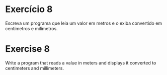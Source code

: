 # Exercício 8

Escreva um programa que leia um valor em metros e o exiba convertido em centímetros e milímetros.

# Exercise 8

Write a program that reads a value in meters and displays it converted to centimeters and millimeters.
